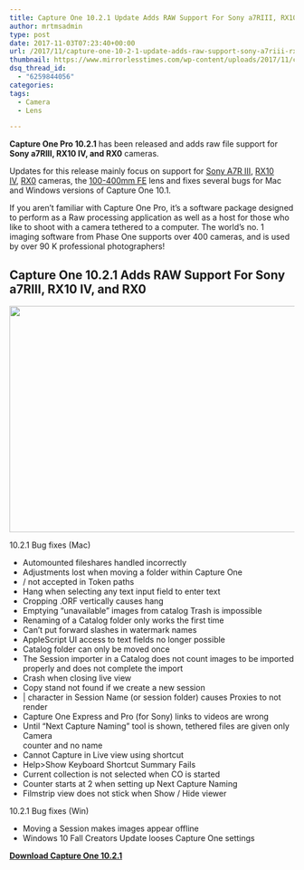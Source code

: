 ```yaml
---
title: Capture One 10.2.1 Update Adds RAW Support For Sony a7RIII, RX10 IV, and RX0
author: mrtmsadmin
type: post
date: 2017-11-03T07:23:40+00:00
url: /2017/11/capture-one-10-2-1-update-adds-raw-support-sony-a7riii-rx10-iv-rx0/
thumbnail: https://www.mirrorlesstimes.com/wp-content/uploads/2017/11/capture-one-10-2-1-update-adds-raw-support-sony-a7riii-rx10-iv-rx0-750x550.jpg
dsq_thread_id:
  - "6259844056"
categories:
tags:
  - Camera
  - Lens

---
```

**Capture One Pro 10.2.1** has been released and adds raw file support for **Sony a7RIII, RX10 IV, and RX0** cameras.

Updates for this release mainly focus on support for <a href="https://www.mirrorlesstimes.com/tags/sony-a7r-iii/" target="_blank" rel="noopener">Sony A7R III</a>, <a href="https://www.dailycameranews.com/2017/09/sony-rx10-iv/" target="_blank" rel="noopener">RX10 IV</a>, [RX0][1] cameras, the [100-400mm FE][2] lens and fixes several bugs for Mac and Windows versions of Capture One 10.1.

If you aren’t familiar with Capture One Pro, it’s a software package designed to perform as a Raw processing application as well as a host for those who like to shoot with a camera tethered to a computer. The world’s no. 1 imaging software from Phase One supports over 400 cameras, and is used by over 90 K professional photographers!<!--more-->

## Capture One 10.2.1 Adds RAW Support For Sony a7RIII, RX10 IV, and RX0

[<img class="aligncenter size-full wp-image-1377" src="https://i0.wp.com/www.mirrorlesstimes.com/wp-content/uploads/2017/11/capture-one-10-2-1-update-adds-raw-support-sony-a7riii-rx10-iv-rx0.jpg?resize=600%2C400&#038;ssl=1" alt="" width="600" height="400" srcset="https://i0.wp.com/www.mirrorlesstimes.com/wp-content/uploads/2017/11/capture-one-10-2-1-update-adds-raw-support-sony-a7riii-rx10-iv-rx0.jpg?w=900&ssl=1 900w, https://i0.wp.com/www.mirrorlesstimes.com/wp-content/uploads/2017/11/capture-one-10-2-1-update-adds-raw-support-sony-a7riii-rx10-iv-rx0.jpg?resize=300%2C200&ssl=1 300w, https://i0.wp.com/www.mirrorlesstimes.com/wp-content/uploads/2017/11/capture-one-10-2-1-update-adds-raw-support-sony-a7riii-rx10-iv-rx0.jpg?resize=768%2C512&ssl=1 768w, https://i0.wp.com/www.mirrorlesstimes.com/wp-content/uploads/2017/11/capture-one-10-2-1-update-adds-raw-support-sony-a7riii-rx10-iv-rx0.jpg?resize=180%2C120&ssl=1 180w, https://i0.wp.com/www.mirrorlesstimes.com/wp-content/uploads/2017/11/capture-one-10-2-1-update-adds-raw-support-sony-a7riii-rx10-iv-rx0.jpg?resize=75%2C50&ssl=1 75w, https://i0.wp.com/www.mirrorlesstimes.com/wp-content/uploads/2017/11/capture-one-10-2-1-update-adds-raw-support-sony-a7riii-rx10-iv-rx0.jpg?resize=700%2C467&ssl=1 700w" sizes="(max-width: 600px) 100vw, 600px" data-recalc-dims="1" />][3]

10.2.1 Bug fixes (Mac)

  * Automounted fileshares handled incorrectly
  * Adjustments lost when moving a folder within Capture One
  * / not accepted in Token paths
  * Hang when selecting any text input field to enter text
  * Cropping .ORF vertically causes hang
  * Emptying “unavailable” images from catalog Trash is impossible
  * Renaming of a Catalog folder only works the first time
  * Can’t put forward slashes in watermark names
  * AppleScript UI access to text fields no longer possible
  * Catalog folder can only be moved once
  * The Session importer in a Catalog does not count images to be imported properly and does not complete the import
  * Crash when closing live view
  * Copy stand not found if we create a new session
  * | character in Session Name (or session folder) causes Proxies to not render
  * Capture One Express and Pro (for Sony) links to videos are wrong
  * Until “Next Capture Naming” tool is shown, tethered files are given only Camera  
    counter and no name
  * Cannot Capture in Live view using shortcut
  * Help>Show Keyboard Shortcut Summary Fails
  * Current collection is not selected when CO is started
  * Counter starts at 2 when setting up Next Capture Naming
  * Filmstrip view does not stick when Show / Hide viewer

10.2.1 Bug fixes (Win)

  * Moving a Session makes images appear offline
  * Windows 10 Fall Creators Update looses Capture One settings

**[Download Capture One 10.2.1][4]**

 [1]: https://www.dailycameranews.com/2017/08/sony-rx0/
 [2]: https://www.mirrorlesstimes.com/2017/04/sony-fe-100-400mm-f4-5-5-6-gm-oss-lens/
 [3]: https://i0.wp.com/www.mirrorlesstimes.com/wp-content/uploads/2017/11/capture-one-10-2-1-update-adds-raw-support-sony-a7riii-rx10-iv-rx0.jpg?ssl=1
 [4]: https://www.phaseone.com/en/Download.aspx